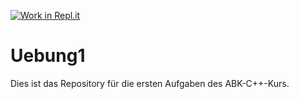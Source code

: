 [![Work in Repl.it](https://classroom.github.com/assets/work-in-replit-14baed9a392b3a25080506f3b7b6d57f295ec2978f6f33ec97e36a161684cbe9.svg)](https://classroom.github.com/online_ide?assignment_repo_id=403114&assignment_repo_type=GroupAssignmentRepo)
# Uebung1

Dies ist das Repository für die ersten Aufgaben des ABK-C++-Kurs.
